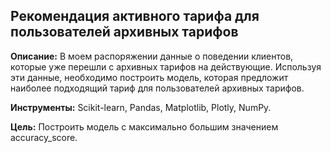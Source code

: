 ## Рекомендация активного тарифа для пользователей архивных тарифов

**Описание:**
В моем распоряжении данные о поведении клиентов, которые уже перешли с архивных тарифов на действующие. Используя эти данные,
необходимо построить модель, которая предложит наиболее подходящий тариф для пользователей архивных тарифов.

**Инструменты:**
Scikit-learn, Pandas, Matplotlib, Plotly, NumPy.

**Цель:**
Построить модель с максимально большим значением accuracy_score.
